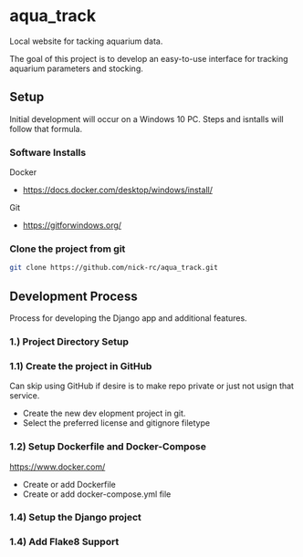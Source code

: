 # aqua_track
Local website for tacking aquarium data.

The goal of this project is to develop an easy-to-use interface for tracking aquarium parameters and stocking. 

## Setup
Initial development will occur on a Windows 10 PC. Steps and isntalls will follow that formula.

### Software Installs
Docker
- https://docs.docker.com/desktop/windows/install/

Git
- https://gitforwindows.org/


### Clone the project from git
```bash
git clone https://github.com/nick-rc/aqua_track.git
```

## Development Process
Process for developing the Django app and additional features.

### 1.) Project Directory Setup
### 1.1) Create the project in GitHub
Can skip using GitHub if desire is to make repo private or just not usign that service.
- Create the new dev elopment project in git. 
- Select the preferred license and gitignore filetype

### 1.2) Setup Dockerfile and Docker-Compose
https://www.docker.com/
- Create or add Dockerfile
- Create or add docker-compose.yml file

### 1.4) Setup the Django project


### 1.4) Add Flake8 Support
